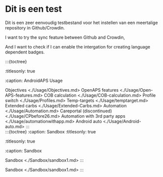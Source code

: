 # Dit is een test

Dit is een zeer eenvoudig testbestand voor het instellen van een meertalige repository in Github/Crowdin.

I want to try the sync feature between Github and Crowdin,

And I want to check if I can enable the intergation for creating language dependent badges.

:::{toctree}

:titlesonly: true

:caption: AndroidAPS Usage

Objectives <./Usage/Objectives.md> OpenAPS features <./Usage/Open-APS-features.md> COB calculation <./Usage/COB-calculation.md> Profile switch <./Usage/Profiles.md> Temp-targets <./Usage/temptarget.md> Extended carbs <./Usage/Extended-Carbs.md> Automation <./Usage/Automation.md> Careportal (discontinued) <./Usage/CPbefore26.md> Automation with 3rd party apps <./Usage/automationwithapp.md> Android auto <./Usage/Android-auto.md>
:::        
:::{toctree}
:caption: Sandbox :titlesonly: true

:titlesonly: true

:caption: Sandbox

Sandbox <./Sandbox/sandbox1.md>
:::

Sandbox <./Sandbox/sandbox1.md>
:::
